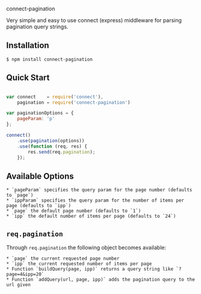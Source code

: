 connect-pagination

Very simple and easy to use connect (express) middleware for parsing pagination query strings.

## Installation

    $ npm install connect-pagination

## Quick Start

```js

var connect    = require('connect'),
    pagination = require('connect-pagination')

var paginationOptions = {
    pageParam: 'p'
};

connect()
    .use(pagination(options))
    .use(function (req, res) {
        res.send(req.pagination);
    });
```

## Available Options

    * `pageParam` specifies the query param for the page number (defaults to `page`)
    * `ippParam` specifies the query param for the number of items per page (defaults to `ipp`)
    * `page` the default page number (defaults to `1`)
    * `ipp` the default number of items per page (defaults to `24`)

## `req.pagination`

Through `req.pagination` the following object becomes available:

    * `page` the current requested page number
    * `ipp` the current requested number of items per page
    * Function `buildQuery(page, ipp)` returns a query string like `?page=4&ipp=20`
    * Function `addQuery(url, page, ipp)` adds the pagination query to the url given
